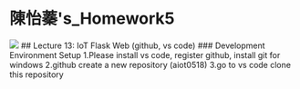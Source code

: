 # 陳怡蓁's_Homework5 
<img src="![image](https://user-images.githubusercontent.com/105787420/171352318-3ec061a5-eb38-420d-ac88-8ab58da96fce.png)">
## Lecture 13: IoT Flask Web (github, vs code)
### Development Environment Setup  
1.Please install vs code, register github, install git for windows  
2.github create a new repository (aiot0518)  
3.go to vs code clone this repository  
